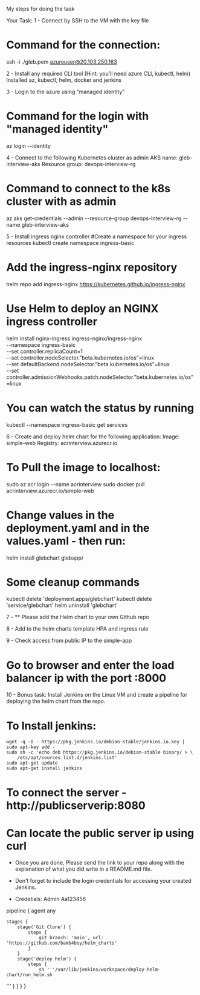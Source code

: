 My steps for doing the task



Your Task:
1 - Connect by SSH to the VM with the key file
# Command for the connection:
ssh -i ./gleb.pem azureuser@20.103.250.163


2 - Install any required CLI tool (Hint: you’ll need azure CLI, kubectl, helm)
    Installed az, kubectl, helm, docker and jenkins
    

3 - Login to the azure using “managed identity”
# Command for the login with "managed identity"
az login --identity


4 - Connect to the following Kubernetes cluster as admin
	AKS name: gleb-interview-aks
       Resource group: devops-interview-rg
# Command to connect to the k8s cluster with as admin
az aks get-credentials --admin --resource-group devops-interview-rg --name gleb-interview-aks


5 - Install ingress nginx controller
#Create a namespace for your ingress resources
kubectl create namespace ingress-basic

# Add the ingress-nginx repository
helm repo add ingress-nginx https://kubernetes.github.io/ingress-nginx

# Use Helm to deploy an NGINX ingress controller
helm install nginx-ingress ingress-nginx/ingress-nginx \
    --namespace ingress-basic \
    --set controller.replicaCount=1 \
    --set controller.nodeSelector."beta\.kubernetes\.io/os"=linux \
    --set defaultBackend.nodeSelector."beta\.kubernetes\.io/os"=linux \
    --set controller.admissionWebhooks.patch.nodeSelector."beta\.kubernetes\.io/os"=linux
# You can watch the status by running
kubectl --namespace ingress-basic get services


6 - Create and deploy helm chart for the following application:
    Image: simple-web
    Registry: acrinterview.azurecr.io   
# To Pull the image to localhost:
sudo az acr login --name acrinterview
sudo docker pull acrinterview.azurecr.io/simple-web
# Change values in the deployment.yaml and in the values.yaml - then run:
helm install glebchart glebapp/
# Some cleanup commands
kubectl delete 'deployment.apps/glebchart'
kubectl delete 'service/glebchart'
helm uninstall 'glebchart'


 7 - ** Please add the Helm chart to your own Github repo

 8 - Add to the helm charts template HPA and ingress rule

 9 - Check access from public IP to the simple-app
 # Go to browser and enter the load balancer ip with the port :8000

 10 - Bonus task: Install Jenkins on the Linux VM and create a pipeline for deploying the helm chart from the repo.
 # To Install jenkins:
    wget -q -O - https://pkg.jenkins.io/debian-stable/jenkins.io.key | sudo apt-key add -
    sudo sh -c 'echo deb https://pkg.jenkins.io/debian-stable binary/ > \
        /etc/apt/sources.list.d/jenkins.list'
    sudo apt-get update
    sudo apt-get install jenkins
 # To connect the server - http://publicserverip:8080
 # Can locate the public server ip using curl

 - Once you are done, Please send the link to your repo along with the explanation of what you did write in a README.md file.
 - Don’t forget to include the login credentials for accessing your created Jenkins.
 
 - Credetials:
    Admin
    Aa123456
    
pipeline {
    agent any

    stages {
        stage('Git Clone') {
            steps {
                git branch: 'main', url: 'https://github.com/bamb4boy/helm_charts'
            }
        }
        stage('deploy helm') {
            steps {
                sh '''/var/lib/jenkins/workspace/deploy-helm-chart/run_helm.sh
'''
            }
        }
    }
}

